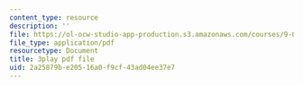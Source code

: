 ```yaml
---
content_type: resource
description: ''
file: https://ol-ocw-studio-app-production.s3.amazonaws.com/courses/9-00sc-introduction-to-psychology-fall-2011/2a25879be20516a0f9cf43ad04ee37e7_-cK1og4ElKE.pdf
file_type: application/pdf
resourcetype: Document
title: 3play pdf file
uid: 2a25879b-e205-16a0-f9cf-43ad04ee37e7
---
```


